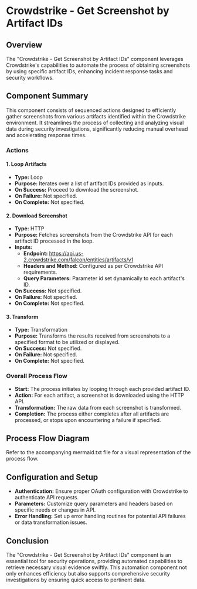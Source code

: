 # Crowdstrike - Get Screenshot by Artifact IDs

## Overview

The "Crowdstrike - Get Screenshot by Artifact IDs" component leverages Crowdstrike's capabilities to automate the process of obtaining screenshots by using specific artifact IDs, enhancing incident response tasks and security workflows.

## Component Summary

This component consists of sequenced actions designed to efficiently gather screenshots from various artifacts identified within the Crowdstrike environment. It streamlines the process of collecting and analyzing visual data during security investigations, significantly reducing manual overhead and accelerating response times.

### Actions

#### 1. Loop Artifacts
- **Type:** Loop
- **Purpose:** Iterates over a list of artifact IDs provided as inputs.
- **On Success:** Proceed to download the screenshot.
- **On Failure:** Not specified.
- **On Complete:** Not specified.

#### 2. Download Screenshot
- **Type:** HTTP
- **Purpose:** Fetches screenshots from the Crowdstrike API for each artifact ID processed in the loop.
- **Inputs:** 
  - **Endpoint:** https://api.us-2.crowdstrike.com/falcon/entities/artifacts/v1
  - **Headers and Method:** Configured as per Crowdstrike API requirements.
  - **Query Parameters:** Parameter id set dynamically to each artifact's ID.
- **On Success:** Not specified.
- **On Failure:** Not specified.
- **On Complete:** Not specified.

#### 3. Transform
- **Type:** Transformation
- **Purpose:** Transforms the results received from screenshots to a specified format to be utilized or displayed.
- **On Success:** Not specified.
- **On Failure:** Not specified.
- **On Complete:** Not specified.

### Overall Process Flow
- **Start:** The process initiates by looping through each provided artifact ID.
- **Action:** For each artifact, a screenshot is downloaded using the HTTP API.
- **Transformation:** The raw data from each screenshot is transformed.
- **Completion:** The process either completes after all artifacts are processed, or stops upon encountering a failure if specified.

## Process Flow Diagram

Refer to the accompanying mermaid.txt file for a visual representation of the process flow.

## Configuration and Setup

- **Authentication:** Ensure proper OAuth configuration with Crowdstrike to authenticate API requests.
- **Parameters:** Customize query parameters and headers based on specific needs or changes in API.
- **Error Handling:** Set up error handling routines for potential API failures or data transformation issues.

## Conclusion

The "Crowdstrike - Get Screenshot by Artifact IDs" component is an essential tool for security operations, providing automated capabilities to retrieve necessary visual evidence swiftly. This automation component not only enhances efficiency but also supports comprehensive security investigations by ensuring quick access to pertinent data.
